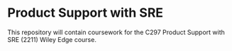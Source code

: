# Product Support with SRE
This repository will contain coursework for the C297 Product Support with SRE (2211) Wiley Edge course.
